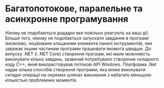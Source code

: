 # Багатопотокове, паралельне та асинхронне програмування

Нікому не подобаються додадки яки повільно реагують на ваші дії. Більше того, нікому не подобається запускати завдання в програмі (можливо, ініційоване клацанням елемента панелі інструментів), яке заважає іншим частинам програми працювати якомога швидше. До випуску .NET (і .NET Core) створення програм, які мали можливість виконувати кілька завдань, зазвичай потребувало створення складного коду C++, який використовував потокові API Windows. Платформа .Net надає кілька способів створення програми, яка може виконувати складні операції на окремих шляхах виконання з набагато меньшою кількістью проблемних моментів.